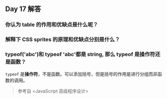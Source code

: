 ## Day 17 解答

### 你认为 table 的作用和优缺点是什么呢？

### 解释下 CSS sprites 的原理和优缺点分别是什么？

### typeof('abc')和 typeof 'abc'都是 string, 那么 typeof 是操作符还是函数？

`typeof` 是**操作符**，不是函数。可以添加括号，但是括号的作用是进行分组而非函数的调用。

> 参考自 <JavaScript 高级程序设计>
